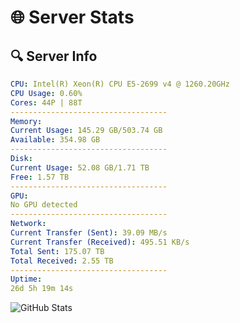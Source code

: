 # 🌐 Server Stats
## 🔍 Server Info
```yaml
CPU: Intel(R) Xeon(R) CPU E5-2699 v4 @ 1260.20GHz
CPU Usage: 0.60%
Cores: 44P | 88T
-----------------------------------
Memory:
Current Usage: 145.29 GB/503.74 GB
Available: 354.98 GB
-----------------------------------
Disk:
Current Usage: 52.08 GB/1.71 TB
Free: 1.57 TB
-----------------------------------
GPU:
No GPU detected
-----------------------------------
Network:
Current Transfer (Sent): 39.09 MB/s
Current Transfer (Received): 495.51 KB/s
Total Sent: 175.07 TB
Total Received: 2.55 TB
-----------------------------------
Uptime:
26d 5h 19m 14s
```
![GitHub Stats](https://img.shields.io/badge/Updated-2025-03-06_04:02:32-blue)